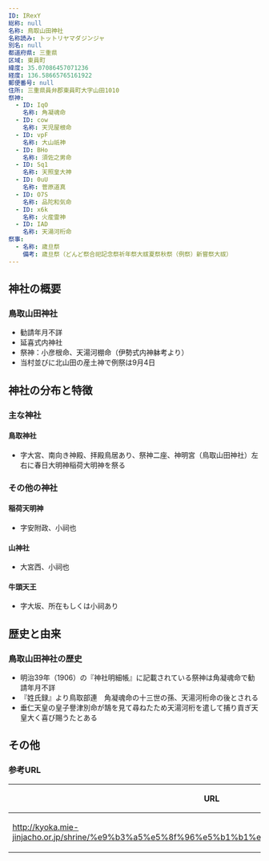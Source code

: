 ```yaml
---
ID: IRexY
総称: null
名称: 鳥取山田神社
名称読み: トットリヤマダジンジャ
別名: null
都道府県: 三重県
区域: 東員町
緯度: 35.07086457071236
経度: 136.58665765161922
郵便番号: null
住所: 三重県員弁郡東員町大字山田1010
祭神:
  - ID: IqO
    名称: 角凝魂命
  - ID: cow
    名称: 天児屋根命
  - ID: vpF
    名称: 大山祇神
  - ID: BHo
    名称: 須佐之男命
  - ID: Sq1
    名称: 天照皇大神
  - ID: 0uU
    名称: 菅原道真
  - ID: O7S
    名称: 品陀和気命
  - ID: x6k
    名称: 火産霊神
  - ID: IAD
    名称: 天湯河桁命
祭事:
  - 名称: 歳旦祭
    備考: 歳旦祭（どんど祭合祀記念祭祈年祭大祓夏祭秋祭（例祭）新嘗祭大祓）
---
```


## 神社の概要

### 鳥取山田神社

- 勧請年月不詳
- 延喜式内神社
- 祭神：小彦根命、天湯河棚命（伊勢式内神躰考より）
- 当村並びに北山田の産土神で例祭は9月4日

## 神社の分布と特徴

### 主な神社

#### 鳥取神社

- 字大宮、南向き神殿、拝殿鳥居あり、祭神二座、神明宮（鳥取山田神社）左右に春日大明神稲荷大明神を祭る

### その他の神社

#### 稲荷天明神

- 字安附政、小祠也

#### 山神社

- 大宮西、小祠也

#### 牛頭天王

- 字大坂、所在もしくは小祠あり

## 歴史と由来

### 鳥取山田神社の歴史

- 明治39年（1906）の『神社明細帳』に記載されている祭神は角凝魂命で勧請年月不詳
- 『姓氏録』より鳥取部連　角凝魂命の十三世の孫、天湯河桁命の後とされる
- 垂仁天皇の皇子譽津別命が鵠を見て尋ねたため天湯河桁を遣して捕り貢ぎ天皇大く喜び賜うたとある

## その他

### 参考URL

| URL                                                                                            | 説明   |
| ---------------------------------------------------------------------------------------------- | ------ |
| http://kyoka.mie-jinjacho.or.jp/shrine/%e9%b3%a5%e5%8f%96%e5%b1%b1%e7%94%b0%e7%a5%9e%e7%a4%be/ | 神社庁 |
